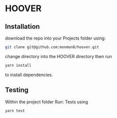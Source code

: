 # HOOVER

## Installation

download the repo into your Projects folder using:

```bash
git clone git@github.com:monmon8/hoover.git
```

change directory into the HOOVER directory then run

```bash
yarn install
```

to install dependencies.

## Testing

Within the project folder Run:
Tests using

```bash
yarn test
```
